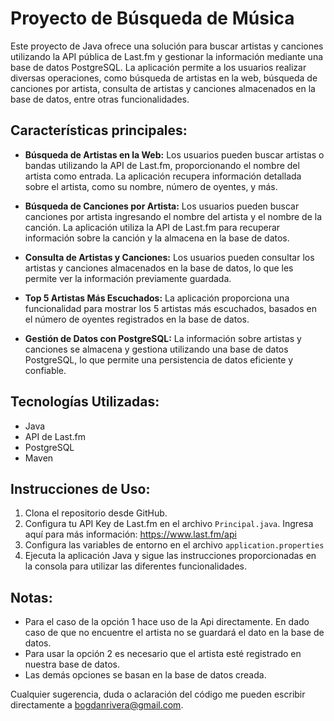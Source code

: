 # Proyecto de Búsqueda de Música

Este proyecto de Java ofrece una solución para buscar artistas y canciones utilizando la API pública de Last.fm y gestionar la información mediante una base de datos PostgreSQL. La aplicación permite a los usuarios realizar diversas operaciones, como búsqueda de artistas en la web, búsqueda de canciones por artista, consulta de artistas y canciones almacenados en la base de datos, entre otras funcionalidades.

## Características principales:

- **Búsqueda de Artistas en la Web:** Los usuarios pueden buscar artistas o bandas utilizando la API de Last.fm, proporcionando el nombre del artista como entrada. La aplicación recupera información detallada sobre el artista, como su nombre, número de oyentes, y más.

- **Búsqueda de Canciones por Artista:** Los usuarios pueden buscar canciones por artista ingresando el nombre del artista y el nombre de la canción. La aplicación utiliza la API de Last.fm para recuperar información sobre la canción y la almacena en la base de datos.

- **Consulta de Artistas y Canciones:** Los usuarios pueden consultar los artistas y canciones almacenados en la base de datos, lo que les permite ver la información previamente guardada.

- **Top 5 Artistas Más Escuchados:** La aplicación proporciona una funcionalidad para mostrar los 5 artistas más escuchados, basados en el número de oyentes registrados en la base de datos.

- **Gestión de Datos con PostgreSQL:** La información sobre artistas y canciones se almacena y gestiona utilizando una base de datos PostgreSQL, lo que permite una persistencia de datos eficiente y confiable.

## Tecnologías Utilizadas:

- Java
- API de Last.fm
- PostgreSQL
- Maven

## Instrucciones de Uso:

1. Clona el repositorio desde GitHub.
2. Configura tu API Key de Last.fm en el archivo `Principal.java`. Ingresa aquí para más información: https://www.last.fm/api
3. Configura las variables de entorno en el archivo `application.properties`
4. Ejecuta la aplicación Java y sigue las instrucciones proporcionadas en la consola para utilizar las diferentes funcionalidades.

## Notas: 
- Para el caso de la opción 1 hace uso de la Api directamente. En dado caso de que no encuentre el artista no se guardará el dato en la base de datos.
- Para usar la opción 2 es necesario que el artista esté registrado en nuestra base de datos.
- Las demás opciones se basan en la base de datos creada. 

Cualquier sugerencia, duda o aclaración del código me pueden escribir directamente a bogdanrivera@gmail.com. 
